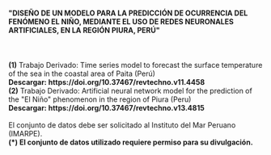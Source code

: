 <h4>"DISEÑO DE UN MODELO PARA LA PREDICCIÓN DE OCURRENCIA DEL FENÓMENO EL NIÑO, MEDIANTE EL USO DE REDES NEURONALES ARTIFICIALES, EN LA REGIÓN PIURA, PERÚ"</h4>
<br>
<br>
<b>(1)</b> Trabajo Derivado: Time series model to forecast the surface temperature of the sea in the coastal area of Paita (Perú) <br>
<b>Descargar: https://doi.org/10.37467/revtechno.v11.4458 </b>
<br>
 <b>(2)</b> Trabajo Derivado: Artificial neural network model for the prediction of the "El Niño" phenomenon in the region of Piura (Peru) <br>
<b>Descargar: https://doi.org/10.37467/revtechno.v13.4815 </b>
<br>
<br>
El conjunto de datos debe ser solicitado al Instituto del Mar Peruano (IMARPE). <br>
<b> (*) El conjunto de datos utilizado requiere permiso para su divulgación. </b>
